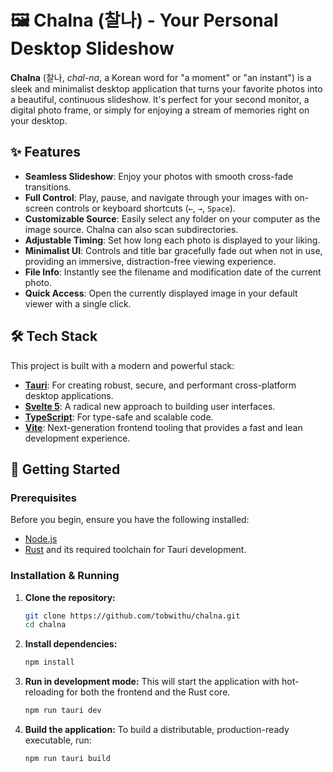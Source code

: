 # 🖼️ Chalna (찰나) - Your Personal Desktop Slideshow

**Chalna** (찰나, *chal-na*, a Korean word for "a moment" or "an instant") is a sleek and minimalist desktop application that turns your favorite photos into a beautiful, continuous slideshow. It's perfect for your second monitor, a digital photo frame, or simply for enjoying a stream of memories right on your desktop.

## ✨ Features

- **Seamless Slideshow**: Enjoy your photos with smooth cross-fade transitions.
- **Full Control**: Play, pause, and navigate through your images with on-screen controls or keyboard shortcuts (`←`, `→`, `Space`).
- **Customizable Source**: Easily select any folder on your computer as the image source. Chalna can also scan subdirectories.
- **Adjustable Timing**: Set how long each photo is displayed to your liking.
- **Minimalist UI**: Controls and title bar gracefully fade out when not in use, providing an immersive, distraction-free viewing experience.
- **File Info**: Instantly see the filename and modification date of the current photo.
- **Quick Access**: Open the currently displayed image in your default viewer with a single click.

## 🛠️ Tech Stack

This project is built with a modern and powerful stack:

- [**Tauri**](https://tauri.app/): For creating robust, secure, and performant cross-platform desktop applications.
- [**Svelte 5**](https://svelte.dev/): A radical new approach to building user interfaces.
- [**TypeScript**](https://www.typescriptlang.org/): For type-safe and scalable code.
- [**Vite**](https://vitejs.dev/): Next-generation frontend tooling that provides a fast and lean development experience.

## 🚀 Getting Started

### Prerequisites

Before you begin, ensure you have the following installed:

- [Node.js](https://nodejs.org/)
- [Rust](https://www.rust-lang.org/tools/install) and its required toolchain for Tauri development.

### Installation & Running

1.  **Clone the repository:**
    ```bash
    git clone https://github.com/tobwithu/chalna.git
    cd chalna
    ```

2.  **Install dependencies:**
    ```bash
    npm install
    ```

3.  **Run in development mode:**
    This will start the application with hot-reloading for both the frontend and the Rust core.
    ```bash
    npm run tauri dev
    ```

4.  **Build the application:**
    To build a distributable, production-ready executable, run:
    ```bash
    npm run tauri build
    ```
